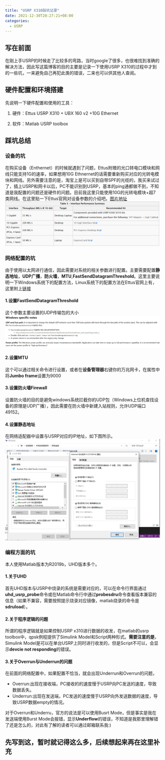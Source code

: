 ```yaml
---
title: "USRP X310踩坑记录"
date: 2021-12-30T20:27:21+08:00
categories:
  - USRP
---
```


## 写在前面

在刚上手USRP的时候走了比较多的弯路，当时google了很多，也很难找到准确的解决方法，因此写这篇博客的目的主要是记录一下使用USRP X310的过程中才到的一些坑，一来避免自己再犯此类的错误，二来也可以供其他人查阅。

## 硬件配置和环境搭建

先说明一下硬件配置和使用的工具：

1. 硬件：Ettus USRP X310 + UBX 160 v2 +10G Ethernet

2. 软件：Matlab USRP toolbox  

## 踩坑总结

### 设备的坑

在购买设备（Enthernet）的时候就遇到了问题，Ettus附赠的光口转电口模块和网线只能支持1G的速率，如果想用10G Ethnernet的话需要重新购买对应的光转电模块和网线。另外需要注意的是，淘宝上是可以买到自带SPF的光缆的，我买来试过了，插上USRP和网卡以后，PC不能识别到USRP，基本的ping通都做不到，不知道是我配置的问题还是硬件的问题。目前我这里只能使用10G的光转电模块+超7类网线。在这里贴一下Ettus官网对设备参数的介绍吧。[图片地址](https://kb.ettus.com/X300/X310)
![配置说明](2021-12-30-21-04-20.png)

### 网络配置的坑

由于使用以太网进行通信，因此需要对系统的相关参数进行配置。主要需要配置**静态地址**，**UDP广播**，**防火墙**，**MTU**,**FastSendDatagramThreshold**。这里主要说明一下Windows系统下的配置方法，Linux系统下的配置方法在Ettus官网上有，这里附上[链接](https://files.ettus.com/manual/page_usrp_x3x0_config.html#x3x0cfg_hostpc_netcfg_ip)

#### 1.设置FastSendDatagramThreshold

这个参数主要设置的UDP传输包的大小
![](2021-12-31-11-12-36.png)

#### 2.设置MTU

这个可以通过相关命令进行设置，或者在**设备管理器**右键你的万兆网卡，在属性中将**Jumbo frame**设置为9000

#### 3.设置防火墙Firewall

设置防火墙的目的是避免windows系统拦截你的UDP包（Windows上位机查找设备的原理是UDP广播），因此需要在防火墙中新建入站规则，允许UDP端口49152。

#### 4.设置静态地址

在网络适配器中设置与USRP对应的IP地址，如下图所示。
![网络适配器](2021-12-31-16-21-40.png)

### 编程方面的坑

本人使用Matlab版本为R2019b，UHD版本多个。

#### 1.关于UHD

首先UHD版本与USRP中烧录的系统是需要对应的，可以在命令行界面通过**uhd_usrp_probe**命令或在Matlab命令行中通过**probesdru**命令查看版本兼容的信息（如果不兼容，需要按照提示烧录对应镜像，matlab烧录的命令是**sdruload**）。

#### 2.关于程序逻辑的问题

所谓的程序逻辑就是如果控制USRP x310进行数据的收发，在matlab的usrp toolbox中，qpsk例程提供了Simulink Model和Script两种形式。**需要注意的是**，Simulink Model是可以在单台USRP上同时进行收发的，但是Script不可以，会显示**devcie not responding**的错误。

#### 3.关于Overrun与Underrun的问题

在前面的网络配置中，如果配置不恰当，就会出现Underrun和Overrun的问题，

* Overrun:出现在接收端，PC接收的的速度慢于USRP向PC发送的速度，导致数据丢失。
* Underrun:出现在发送端，PC发送的速度慢于USRP向外发送数据的速度，导致USRP数据empty的情况。

对于Overrun和Underru，官方的说法是可以使用Busrt Mode，但是事实是我在发送端使用Burst Mode会报错，显示**Underflow**的错误，不知道是我那里理解错了还是怎么的，对此有了解的读者可以通过邮箱联系我:)

## 先写到这，暂时就记得这么多，后续想起来再在这里补充
